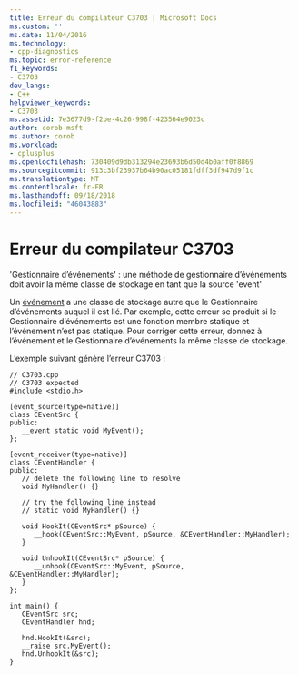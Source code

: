 ```yaml
---
title: Erreur du compilateur C3703 | Microsoft Docs
ms.custom: ''
ms.date: 11/04/2016
ms.technology:
- cpp-diagnostics
ms.topic: error-reference
f1_keywords:
- C3703
dev_langs:
- C++
helpviewer_keywords:
- C3703
ms.assetid: 7e3677d9-f2be-4c26-998f-423564e9023c
author: corob-msft
ms.author: corob
ms.workload:
- cplusplus
ms.openlocfilehash: 730409d9db313294e23693b6d50d4b0aff0f8869
ms.sourcegitcommit: 913c3bf23937b64b90ac05181fdff3df947d9f1c
ms.translationtype: MT
ms.contentlocale: fr-FR
ms.lasthandoff: 09/18/2018
ms.locfileid: "46043883"
---
```

# <a name="compiler-error-c3703"></a>Erreur du compilateur C3703

'Gestionnaire d’événements' : une méthode de gestionnaire d’événements doit avoir la même classe de stockage en tant que la source 'event'

Un [événement](../../cpp/event-handling.md) a une classe de stockage autre que le Gestionnaire d’événements auquel il est lié. Par exemple, cette erreur se produit si le Gestionnaire d’événements est une fonction membre statique et l’événement n’est pas statique. Pour corriger cette erreur, donnez à l’événement et le Gestionnaire d’événements la même classe de stockage.

L’exemple suivant génère l’erreur C3703 :

```
// C3703.cpp
// C3703 expected
#include <stdio.h>

[event_source(type=native)]
class CEventSrc {
public:
   __event static void MyEvent();
};

[event_receiver(type=native)]
class CEventHandler {
public:
   // delete the following line to resolve
   void MyHandler() {}

   // try the following line instead
   // static void MyHandler() {}

   void HookIt(CEventSrc* pSource) {
      __hook(CEventSrc::MyEvent, pSource, &CEventHandler::MyHandler);
   }

   void UnhookIt(CEventSrc* pSource) {
      __unhook(CEventSrc::MyEvent, pSource, &CEventHandler::MyHandler);
   }
};

int main() {
   CEventSrc src;
   CEventHandler hnd;

   hnd.HookIt(&src);
   __raise src.MyEvent();
   hnd.UnhookIt(&src);
}
```